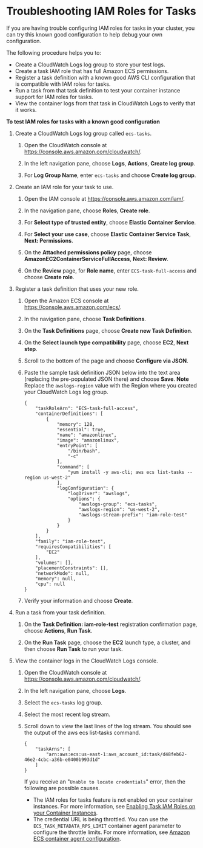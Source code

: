 # Troubleshooting IAM Roles for Tasks<a name="troubleshoot-task-iam-roles"></a>

If you are having trouble configuring IAM roles for tasks in your cluster, you can try this known good configuration to help debug your own configuration\.

The following procedure helps you to:
+ Create a CloudWatch Logs log group to store your test logs\.
+ Create a task IAM role that has full Amazon ECS permissions\.
+ Register a task definition with a known good AWS CLI configuration that is compatible with IAM roles for tasks\.
+ Run a task from that task definition to test your container instance support for IAM roles for tasks\.
+ View the container logs from that task in CloudWatch Logs to verify that it works\.

**To test IAM roles for tasks with a known good configuration**

1. Create a CloudWatch Logs log group called `ecs-tasks`\.

   1. Open the CloudWatch console at [https://console\.aws\.amazon\.com/cloudwatch/](https://console.aws.amazon.com/cloudwatch/)\.

   1. In the left navigation pane, choose **Logs**, **Actions**, **Create log group**\.

   1. For **Log Group Name**, enter `ecs-tasks` and choose **Create log group**\.

1. Create an IAM role for your task to use\.

   1. Open the IAM console at [https://console\.aws\.amazon\.com/iam/](https://console.aws.amazon.com/iam/)\.

   1. In the navigation pane, choose **Roles**, **Create role**\. 

   1. For **Select type of trusted entity**, choose **Elastic Container Service**\.

   1. For **Select your use case**, choose **Elastic Container Service Task**, **Next: Permissions**\.

   1. On the **Attached permissions policy** page, choose **AmazonEC2ContainerServiceFullAccess**, **Next: Review**\.

   1. On the **Review** page, for **Role name**, enter `ECS-task-full-access` and choose **Create role**\.

1. Register a task definition that uses your new role\.

   1. Open the Amazon ECS console at [https://console\.aws\.amazon\.com/ecs/](https://console.aws.amazon.com/ecs/)\.

   1. In the navigation pane, choose **Task Definitions**\.

   1. On the **Task Definitions** page, choose **Create new Task Definition**\.

   1. On the **Select launch type compatibility** page, choose **EC2**, **Next step**\.

   1. Scroll to the bottom of the page and choose **Configure via JSON**\.

   1. Paste the sample task definition JSON below into the text area \(replacing the pre\-populated JSON there\) and choose **Save**\.
**Note**  
Replace the `awslogs-region` value with the Region where you created your CloudWatch Logs log group\.

      ```
      {
          "taskRoleArn": "ECS-task-full-access",
          "containerDefinitions": [
              {
                  "memory": 128,
                  "essential": true,
                  "name": "amazonlinux",
                  "image": "amazonlinux",
                  "entryPoint": [
                      "/bin/bash",
                      "-c"
                  ],
                  "command": [
                      "yum install -y aws-cli; aws ecs list-tasks --region us-west-2"
                  ],
                  "logConfiguration": {
                      "logDriver": "awslogs",
                      "options": {
                          "awslogs-group": "ecs-tasks",
                          "awslogs-region": "us-west-2",
                          "awslogs-stream-prefix": "iam-role-test"
                      }
                  }
              }
          ],
          "family": "iam-role-test",
          "requiresCompatibilities": [
              "EC2"
          ],
          "volumes": [],
          "placementConstraints": [],
          "networkMode": null,
          "memory": null,
          "cpu": null
      }
      ```

   1. Verify your information and choose **Create**\.

1. Run a task from your task definition\.

   1. On the **Task Definition: iam\-role\-test** registration confirmation page, choose **Actions**, **Run Task**\.

   1. On the **Run Task** page, choose the **EC2** launch type, a cluster, and then choose **Run Task** to run your task\.

1. View the container logs in the CloudWatch Logs console\.

   1. Open the CloudWatch console at [https://console\.aws\.amazon\.com/cloudwatch/](https://console.aws.amazon.com/cloudwatch/)\.

   1. In the left navigation pane, choose **Logs**\.

   1. Select the `ecs-tasks` log group\.

   1. Select the most recent log stream\.

   1. Scroll down to view the last lines of the log stream\. You should see the output of the aws ecs list\-tasks command\.

      ```
      {
          "taskArns": [
              "arn:aws:ecs:us-east-1:aws_account_id:task/d48feb62-46e2-4cbc-a36b-e0400b993d1d"
          ]
      }
      ```

      If you receive an "`Unable to locate credentials`" error, then the following are possible causes\.
      + The IAM roles for tasks feature is not enabled on your container instances\. For more information, see [Enabling Task IAM Roles on your Container Instances](task-iam-roles.md#enable_task_iam_roles)\.
      + The credential URL is being throttled\. You can use the `ECS_TASK_METADATA_RPS_LIMIT` container agent parameter to configure the throttle limits\. For more information, see [Amazon ECS container agent configuration](ecs-agent-config.md)\.